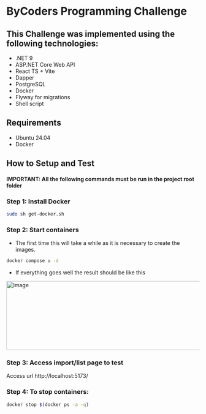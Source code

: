 # ByCoders Programming Challenge

## This Challenge was implemented using the following technologies:
- .NET 9
- ASP.NET Core Web API
- React TS + Vite
- Dapper
- PostgreSQL
- Docker
- Flyway for migrations
- Shell script

## Requirements
- Ubuntu 24.04
- Docker

## How to Setup and Test
#### IMPORTANT: All the following commands must be run in the project root folder

### Step 1: Install Docker
```bash
sudo sh get-docker.sh
```

### Step 2: Start containers
- The first time this will take a while as it is necessary to create the images.
```bash
docker compose u -d
```
- If everything goes well the result should be like this
<img width="1167" height="180" alt="image" src="https://github.com/user-attachments/assets/b20c6772-f34a-4c1e-b046-ee46c6ea0dc0" />

### Step 3: Access import/list page to test
Access url http://localhost:5173/

### Step 4: To stop containers:
```bash
docker stop $(docker ps -a -q)
```

